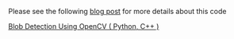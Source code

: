 Please see the following [blog post](https://www.learnopencv.com/blob-detection-using-opencv-python-c/) for more details about this code

[Blob Detection Using OpenCV ( Python, C++ )](https://www.learnopencv.com/blob-detection-using-opencv-python-c/)
